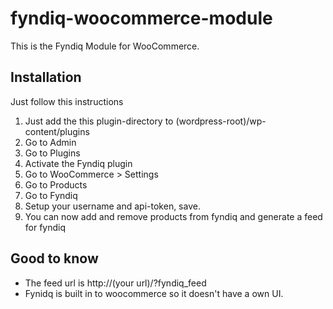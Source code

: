 # fyndiq-woocommerce-module

This is the Fyndiq Module for WooCommerce.

## Installation
Just follow this instructions

1. Just add the this plugin-directory to (wordpress-root)/wp-content/plugins
1. Go to Admin
1. Go to Plugins
1. Activate the Fyndiq plugin
1. Go to WooCommerce > Settings
1. Go to Products
1. Go to Fyndiq
1. Setup your username and api-token, save.
1. You can now add and remove products from fyndiq and generate a feed for fyndiq

## Good to know

* The feed url is http://(your url)/?fyndiq_feed
* Fynidq is built in to woocommerce so it doesn't have a own UI.